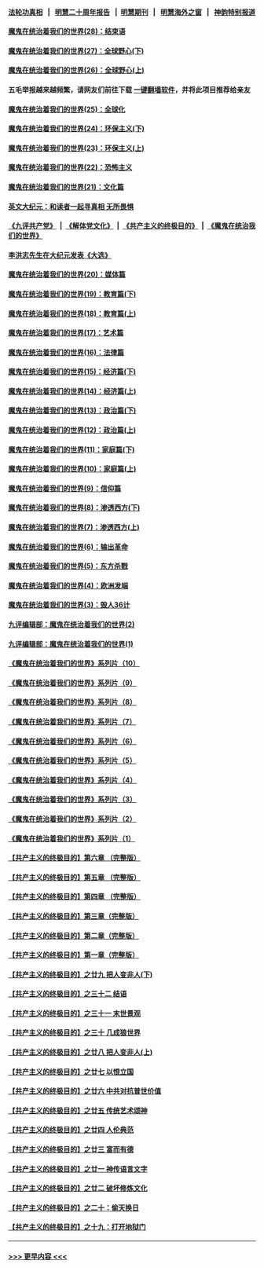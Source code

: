 #### [法轮功真相](https://github.com/gfw-breaker/truth/blob/master/README.md?t=0) &nbsp;&nbsp;|&nbsp;&nbsp; [明慧二十周年报告](https://github.com/gfw-breaker/mh-reports/blob/master/README.md?t=0) &nbsp;&nbsp;|&nbsp;&nbsp;[明慧期刊](https://github.com/gfw-breaker/mh-qikan) &nbsp;&nbsp;|&nbsp;&nbsp; [明慧海外之窗](https://github.com/gfw-breaker/mh-news/blob/master/README.md?t=0) &nbsp;&nbsp;|&nbsp;&nbsp; [神韵特别报道](https://github.com/gfw-breaker/mh-news/blob/master/shenyun.md?t=0)
#### [魔鬼在统治着我们的世界(28)：结束语](../pages/nsc422/n10936246.md?t=06200902) 
#### [魔鬼在统治着我们的世界(27)：全球野心(下)](../pages/nsc422/n10928319.md?t=06200902) 
#### [魔鬼在统治着我们的世界(26)：全球野心(上)](../pages/nsc422/n10900318.md?t=06200902) 
#### 五毛举报越来越频繁，请网友们前往下载 [一键翻墙软件](https://github.com/gfw-breaker/ssr-accounts)，并将此项目推荐给亲友
#### [魔鬼在统治着我们的世界(25)：全球化](../pages/nsc422/n10788205.md?t=06200902) 
#### [魔鬼在统治着我们的世界(24)：环保主义(下)](../pages/nsc422/n10695307.md?t=06200902) 
#### [魔鬼在统治着我们的世界(23)：环保主义(上)](../pages/nsc422/n10688613.md?t=06200902) 
#### [魔鬼在统治着我们的世界(22)：恐怖主义](../pages/nsc422/n10614727.md?t=06200902) 
#### [魔鬼在统治着我们的世界(21)：文化篇](../pages/nsc422/n10597706.md?t=06200902) 
#### [英文大纪元：和读者一起寻真相 无所畏惧](../pages/nsc422/n12542027.md?t=06200902) 
#### [《九评共产党》](https://github.com/begood0513/9ping.md/blob/master/README.md) &nbsp;|&nbsp; [《解体党文化》](../../../../jtdwh.md/blob/master/README.md)  &nbsp;|&nbsp; [《共产主义的终极目的》](../../../../gczydzjmd.md/blob/master/README.md) &nbsp;|&nbsp; [《魔鬼在统治我们的世界》](../../../../mgztzwmdsj.md/blob/master/README.md) 
#### [李洪志先生在大纪元发表《大选》](../pages/nsc422/n12534746.md?t=06200902) 
#### [魔鬼在统治着我们的世界(20)：媒体篇](../pages/nsc422/n10586579.md?t=06200902) 
#### [魔鬼在统治着我们的世界(19)：教育篇(下)](../pages/nsc422/n10564808.md?t=06200902) 
#### [魔鬼在统治着我们的世界(18)：教育篇(上)](../pages/nsc422/n10526970.md?t=06200902) 
#### [魔鬼在统治着我们的世界(17)：艺术篇](../pages/nsc422/n10499093.md?t=06200902) 
#### [魔鬼在统治着我们的世界(16)：法律篇](../pages/nsc422/n10485969.md?t=06200902) 
#### [魔鬼在统治着我们的世界(15)：经济篇(下)](../pages/nsc422/n10469975.md?t=06200902) 
#### [魔鬼在统治着我们的世界(14)：经济篇(上)](../pages/nsc422/n10457370.md?t=06200902) 
#### [魔鬼在统治着我们的世界(13)：政治篇(下)](../pages/nsc422/n10448270.md?t=06200902) 
#### [魔鬼在统治着我们的世界(12)：政治篇(上)](../pages/nsc422/n10444576.md?t=06200902) 
#### [魔鬼在统治着我们的世界(11)：家庭篇(下)](../pages/nsc422/n10440961.md?t=06200902) 
#### [魔鬼在统治着我们的世界(10)：家庭篇(上)](../pages/nsc422/n10435448.md?t=06200902) 
#### [魔鬼在统治着我们的世界(9)：信仰篇](../pages/nsc422/n10432159.md?t=06200902) 
#### [魔鬼在统治着我们的世界(8)：渗透西方(下)](../pages/nsc422/n10429603.md?t=06200902) 
#### [魔鬼在统治着我们的世界(7)：渗透西方(上)](../pages/nsc422/n10426013.md?t=06200902) 
#### [魔鬼在统治着我们的世界(6)：输出革命](../pages/nsc422/n10421536.md?t=06200902) 
#### [魔鬼在统治着我们的世界(5)：东方杀戮](../pages/nsc422/n10417707.md?t=06200902) 
#### [魔鬼在统治着我们的世界(4)：欧洲发端](../pages/nsc422/n10414890.md?t=06200902) 
#### [魔鬼在统治着我们的世界(3)：毁人36计](../pages/nsc422/n10411583.md?t=06200902) 
#### [九评编辑部：魔鬼在统治着我们的世界(2)](../pages/nsc422/n10410036.md?t=06200902) 
#### [九评编辑部：魔鬼在统治着我们的世界(1)](../pages/nsc422/n10406825.md?t=06200902) 
#### [《魔鬼在统治着我们的世界》系列片（10）](../pages/nsc422/n12292670.md?t=06200902) 
#### [《魔鬼在统治着我们的世界》系列片（9）](../pages/nsc422/n12290859.md?t=06200902) 
#### [《魔鬼在统治着我们的世界》系列片（8）](../pages/nsc422/n12287445.md?t=06200902) 
#### [《魔鬼在统治着我们的世界》系列片（7）](../pages/nsc422/n12283425.md?t=06200902) 
#### [《魔鬼在统治着我们的世界》系列片（6）](../pages/nsc422/n12282314.md?t=06200902) 
#### [《魔鬼在统治着我们的世界》系列片（5）](../pages/nsc422/n12281419.md?t=06200902) 
#### [《魔鬼在统治着我们的世界》系列片（4）](../pages/nsc422/n12274024.md?t=06200902) 
#### [《魔鬼在统治着我们的世界》系列片（3）](../pages/nsc422/n12271322.md?t=06200902) 
#### [《魔鬼在统治着我们的世界》系列片（2）](../pages/nsc422/n12269049.md?t=06200902) 
#### [《魔鬼在统治着我们的世界》系列片（1）](../pages/nsc422/n12267575.md?t=06200902) 
#### [【共产主义的终极目的】第六章 （完整版）](../pages/nsc422/n11428913.md?t=06200902) 
#### [【共产主义的终极目的】第五章 （完整版）](../pages/nsc422/n11428912.md?t=06200902) 
#### [【共产主义的终极目的】第四章 （完整版）](../pages/nsc422/n11428907.md?t=06200902) 
#### [【共产主义的终极目的】第三章（完整版）](../pages/nsc422/n11428848.md?t=06200902) 
#### [【共产主义的终极目的】第二章（完整版）](../pages/nsc422/n11428831.md?t=06200902) 
#### [【共产主义的终极目的】第一章（完整版）](../pages/nsc422/n11417651.md?t=06200902) 
#### [【共产主义的终极目的】之廿九 把人变非人(下)](../pages/nsc422/n11344140.md?t=06200902) 
#### [【共产主义的终极目的】之三十二 结语](../pages/nsc422/n11360535.md?t=06200902) 
#### [【共产主义的终极目的】之三十一 末世景观](../pages/nsc422/n11351129.md?t=06200902) 
#### [【共产主义的终极目的】之三十 几成狼世界](../pages/nsc422/n11348280.md?t=06200902) 
#### [【共产主义的终极目的】之廿八 把人变非人(上)](../pages/nsc422/n11340492.md?t=06200902) 
#### [【共产主义的终极目的】之廿七 以恨立国](../pages/nsc422/n11336944.md?t=06200902) 
#### [【共产主义的终极目的】之廿六 中共对抗普世价值](../pages/nsc422/n11324785.md?t=06200902) 
#### [【共产主义的终极目的】之廿五 传统艺术颂神](../pages/nsc422/n11296396.md?t=06200902) 
#### [【共产主义的终极目的】之廿四 人伦典范](../pages/nsc422/n11296397.md?t=06200902) 
#### [【共产主义的终极目的】之廿三 富而有德](../pages/nsc422/n11283598.md?t=06200902) 
#### [【共产主义的终极目的】之廿一 神传语言文字](../pages/nsc422/n11263265.md?t=06200902) 
#### [【共产主义的终极目的】之廿二 破坏修炼文化](../pages/nsc422/n11245728.md?t=06200902) 
#### [【共产主义的终极目的】之二十：偷天换日](../pages/nsc422/n11238846.md?t=06200902) 
#### [【共产主义的终极目的】之十九：打开地狱门](../pages/nsc422/n11206376.md?t=06200902) 

----
#### [ >>> 更早内容 <<< ](../indexes/nsc422-earlier.md)
